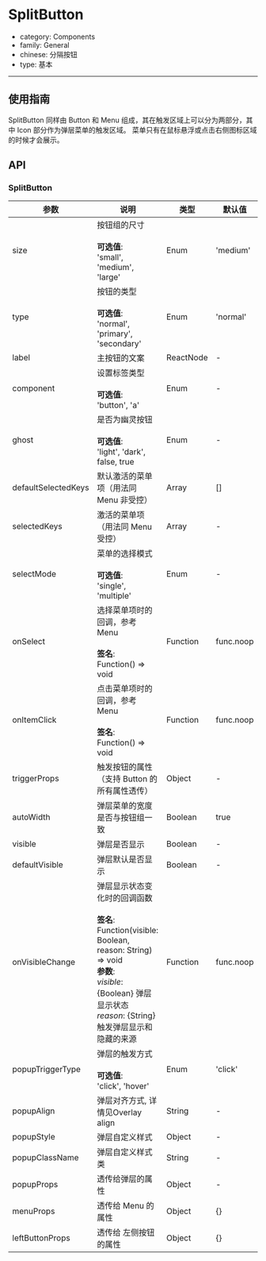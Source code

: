# SplitButton

-   category: Components
-   family: General
-   chinese: 分隔按钮
-   type: 基本

---

## 使用指南

SplitButton 同样由 Button 和 Menu 组成，其在触发区域上可以分为两部分，其中 Icon 部分作为弹层菜单的触发区域。
菜单只有在鼠标悬浮或点击右侧图标区域的时候才会展示。

## API

### SplitButton

| 参数                  | 说明                                                                                                                                                               | 类型        | 默认值       |
| ------------------- | ---------------------------------------------------------------------------------------------------------------------------------------------------------------- | --------- | --------- |
| size                | 按钮组的尺寸<br><br>**可选值**:<br>'small', 'medium', 'large'                                                                                                             | Enum      | 'medium'  |
| type                | 按钮的类型<br><br>**可选值**:<br>'normal', 'primary', 'secondary'                                                                                                        | Enum      | 'normal'  |
| label               | 主按钮的文案                                                                                                                                                           | ReactNode | -         |
| component           | 设置标签类型<br><br>**可选值**:<br>'button', 'a'                                                                                                                          | Enum      | -         |
| ghost               | 是否为幽灵按钮<br><br>**可选值**:<br>'light', 'dark', false, true                                                                                                          | Enum      | -         |
| defaultSelectedKeys | 默认激活的菜单项（用法同 Menu 非受控）                                                                                                                                           | Array     | \[]       |
| selectedKeys        | 激活的菜单项（用法同 Menu 受控）                                                                                                                                              | Array     | -         |
| selectMode          | 菜单的选择模式<br><br>**可选值**:<br>'single', 'multiple'                                                                                                                  | Enum      | -         |
| onSelect            | 选择菜单项时的回调，参考 Menu<br><br>**签名**:<br>Function() => void                                                                                                           | Function  | func.noop |
| onItemClick         | 点击菜单项时的回调，参考 Menu<br><br>**签名**:<br>Function() => void                                                                                                           | Function  | func.noop |
| triggerProps        | 触发按钮的属性（支持 Button 的所有属性透传）                                                                                                                                       | Object    | -         |
| autoWidth           | 弹层菜单的宽度是否与按钮组一致                                                                                                                                                  | Boolean   | true      |
| visible             | 弹层是否显示                                                                                                                                                           | Boolean   | -         |
| defaultVisible      | 弹层默认是否显示                                                                                                                                                         | Boolean   | -         |
| onVisibleChange     | 弹层显示状态变化时的回调函数<br><br>**签名**:<br>Function(visible: Boolean, reason: String) => void<br>**参数**:<br>_visible_: {Boolean} 弹层显示状态<br>_reason_: {String} 触发弹层显示和隐藏的来源 | Function  | func.noop |
| popupTriggerType    | 弹层的触发方式<br><br>**可选值**:<br>'click', 'hover'                                                                                                                      | Enum      | 'click'   |
| popupAlign          | 弹层对齐方式, 详情见Overlay align                                                                                                                                         | String    | -         |
| popupStyle          | 弹层自定义样式                                                                                                                                                          | Object    | -         |
| popupClassName      | 弹层自定义样式类                                                                                                                                                         | String    | -         |
| popupProps          | 透传给弹层的属性                                                                                                                                                         | Object    | -         |
| menuProps           | 透传给 Menu 的属性                                                                                                                                                     | Object    | {}        |
| leftButtonProps     | 透传给 左侧按钮 的属性                                                                                                                                                     | Object    | {}        |
